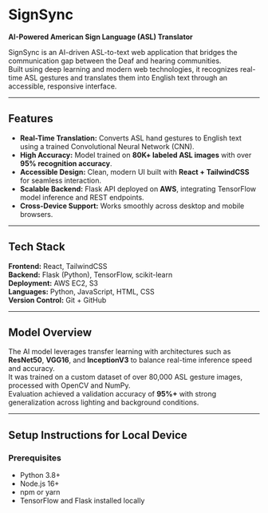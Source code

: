 # SignSync  
**AI-Powered American Sign Language (ASL) Translator**

SignSync is an AI-driven ASL-to-text web application that bridges the communication gap between the Deaf and hearing communities.  
Built using deep learning and modern web technologies, it recognizes real-time ASL gestures and translates them into English text through an accessible, responsive interface.

---

## Features
- **Real-Time Translation:** Converts ASL hand gestures to English text using a trained Convolutional Neural Network (CNN).  
- **High Accuracy:** Model trained on **80K+ labeled ASL images** with over **95% recognition accuracy**.  
- **Accessible Design:** Clean, modern UI built with **React + TailwindCSS** for seamless interaction.  
- **Scalable Backend:** Flask API deployed on **AWS**, integrating TensorFlow model inference and REST endpoints.  
- **Cross-Device Support:** Works smoothly across desktop and mobile browsers.

---

## Tech Stack
**Frontend:** React, TailwindCSS  
**Backend:** Flask (Python), TensorFlow, scikit-learn  
**Deployment:** AWS EC2, S3  
**Languages:** Python, JavaScript, HTML, CSS  
**Version Control:** Git + GitHub  

---

## Model Overview
The AI model leverages transfer learning with architectures such as **ResNet50**, **VGG16**, and **InceptionV3** to balance real-time inference speed and accuracy.  
It was trained on a custom dataset of over 80,000 ASL gesture images, processed with OpenCV and NumPy.  
Evaluation achieved a validation accuracy of **95%+** with strong generalization across lighting and background conditions.

---

## Setup Instructions for Local Device

### Prerequisites
- Python 3.8+
- Node.js 16+
- npm or yarn
- TensorFlow and Flask installed locally

